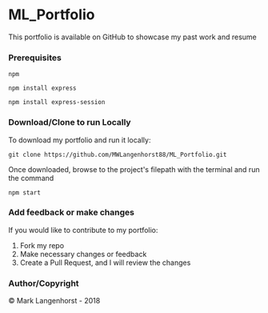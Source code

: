 # ML_Portfolio
This portfolio is available on GitHub to showcase my past work and resume

### Prerequisites
```npm```

```npm install express```

```npm install express-session```

### Download/Clone to run Locally
To download my portfolio and run it locally:

```git clone https://github.com/MWLangenhorst88/ML_Portfolio.git```

Once downloaded, browse to the project's filepath with the terminal and run the command

```npm start```

### Add feedback or make changes
If you would like to contribute to my portfolio:
   
1. Fork my repo
2. Make necessary changes or feedback
3. Create a Pull Request, and I will review the changes

### Author/Copyright
&copy; Mark Langenhorst - 2018
